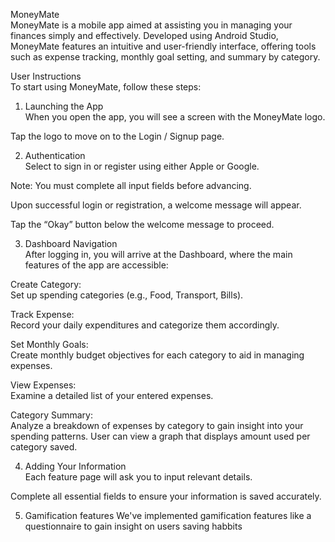 MoneyMate  
MoneyMate is a mobile app aimed at assisting you in managing your finances simply and effectively. Developed using Android Studio, 
MoneyMate features an intuitive and user-friendly interface, offering tools such as expense tracking, monthly goal setting, and summary by category.

 User Instructions  
To start using MoneyMate, follow these steps:

1. Launching the App  
When you open the app, you will see a screen with the MoneyMate logo.  

Tap the logo to move on to the Login / Signup page.

2. Authentication  
Select to sign in or register using either Apple or Google.  

Note: You must complete all input fields before advancing.  

Upon successful login or registration, a welcome message will appear.  

Tap the “Okay” button below the welcome message to proceed.

3. Dashboard Navigation  
After logging in, you will arrive at the Dashboard, where the main features of the app are accessible:  

Create Category:  
Set up spending categories (e.g., Food, Transport, Bills).  

Track Expense:  
Record your daily expenditures and categorize them accordingly.  

Set Monthly Goals:  
Create monthly budget objectives for each category to aid in managing expenses.  

View Expenses:  
Examine a detailed list of your entered expenses.  

Category Summary:  
Analyze a breakdown of expenses by category to gain insight into your spending patterns.
User can view a graph that displays amount used per category saved.

4. Adding Your Information  
Each feature page will ask you to input relevant details.  

Complete all essential fields to ensure your information is saved accurately.

5. Gamification features
   We've implemented gamification features like a questionnaire to gain insight on users saving habbits
